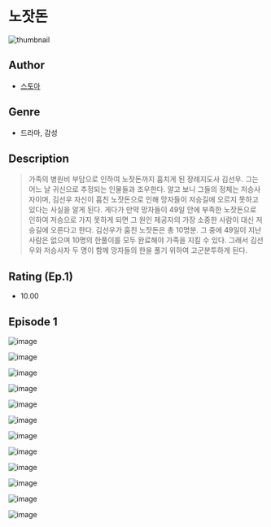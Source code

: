 # 노잣돈
![thumbnail](https://image-comic.pstatic.net/user_contents_data/challenge_comic/2023/05/25/347133/upload_3976786438781952309_480x623.jpeg)

## Author
- [스토아](https://comic.naver.com/artistTitle?id=347133)

## Genre
- 드라마, 감성

## Description
> 가족의 병원비 부담으로 인하여 노잣돈까지 훔치게 된 장례지도사 김선우. 그는 어느 날 귀신으로 추정되는 인물들과 조우한다. 알고 보니 그들의 정체는 저승사자이며, 김선우 자신이 훔친 노잣돈으로 인해 망자들이 저승길에 오르지 못하고 있다는 사실을 알게 된다. 게다가 만약 망자들이 49일 안에 부족한 노잣돈으로 인하여 저승으로 가지 못하게 되면 그 원인 제공자의 가장 소중한 사람이 대신 저승길에 오른다고 한다. 김선우가 훔친 노잣돈은 총 10명분. 그 중에 49일이 지난 사람은 없으며 10명의 한풀이를 모두 완료해야 가족을 지킬 수 있다. 그래서 김선우와 저승사자 두 명이 함께 망자들의 한을 풀기 위하여 고군분투하게 된다.


## Rating (Ep.1)
- 10.00

## Episode 1
![image](https://image-comic.pstatic.net/user_contents_data/challenge_comic/2023/05/25/347133/upload_3760559802781099059.jpeg)

![image](https://image-comic.pstatic.net/user_contents_data/challenge_comic/2023/05/25/347133/upload_3904675183456314721.jpeg)

![image](https://image-comic.pstatic.net/user_contents_data/challenge_comic/2023/05/25/347133/upload_3473511405119158374.jpeg)

![image](https://image-comic.pstatic.net/user_contents_data/challenge_comic/2023/05/25/347133/upload_3835204727343231074.jpeg)

![image](https://image-comic.pstatic.net/user_contents_data/challenge_comic/2023/05/25/347133/upload_4050769269795349555.jpeg)

![image](https://image-comic.pstatic.net/user_contents_data/challenge_comic/2023/05/25/347133/upload_3703425879308920165.jpeg)

![image](https://image-comic.pstatic.net/user_contents_data/challenge_comic/2023/05/25/347133/upload_4135823095568556855.jpeg)

![image](https://image-comic.pstatic.net/user_contents_data/challenge_comic/2023/05/25/347133/upload_3906090040843842916.jpeg)

![image](https://image-comic.pstatic.net/user_contents_data/challenge_comic/2023/05/25/347133/upload_3689402889219356467.jpeg)

![image](https://image-comic.pstatic.net/user_contents_data/challenge_comic/2023/05/25/347133/upload_3472668053944284004.jpeg)

![image](https://image-comic.pstatic.net/user_contents_data/challenge_comic/2023/05/25/347133/upload_3774632442740630840.jpeg)

![image](https://image-comic.pstatic.net/user_contents_data/challenge_comic/2023/05/25/347133/upload_3688840840473620578.jpeg)
